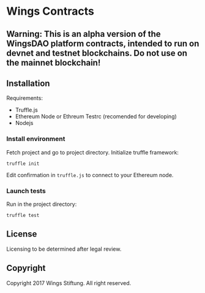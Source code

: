# Wings Contracts

## Warning: This is an alpha version of the WingsDAO platform contracts, intended to run on devnet and testnet blockchains. Do not use on the mainnet blockchain!

## Installation

Requirements:
  - Truffle.js
  - Ethereum Node  or Ethreum Testrc (recomended for developing)
  - Nodejs

### Install environment

Fetch project and go to project directory. Initialize truffle framework:

```
truffle init
```

Edit confirmation in `truffle.js` to connect to your Ethereum node.

### Launch tests

Run in the project directory:

```
truffle test
```

## License

Licensing to be determined after legal review.

## Copyright

Copyright 2017 Wings Stiftung. All right reserved.
